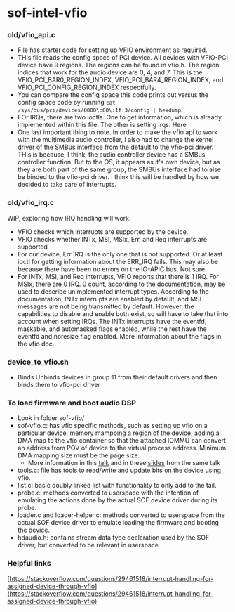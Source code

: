 # sof-intel-vfio

### old/vfio_api.c
* File has starter code for setting up VFIO environment as required.
* THis file reads the config space of PCI device. All devices with VFIO-PCI device have 9 regions. The regions can be found in vfio.h. The region indices that work for the audio device are 0, 4, and 7. This is the VFIO_PCI_BAR0_REGION_INDEX, VFIO_PCI_BAR4_REGION_INDEX, and VFIO_PCI_CONFIG_REGION_INDEX respectfully. 
* You can compare the config space this code prints out versus the config space code by running `cat /sys/bus/pci/devices/0000\:00\:1f.3/config | hexdump`. 
* FOr IRQs, there are two ioctls. One to get information, which is already implemented within this file. The other is setting irqs. Here 
* One last important thing to note. In order to make the vfio api to work with the multimedia audio controller, I also had to change the kernel driver of the SMBus interface from the default to the vfio-pci driver. THis is because, I think, the audio controller device has a SMBus controller function. But to the OS, it appears as it's own device, but as they are both part of the same group, the SMBUs interface had to alse be binded to the vfio-pci driver. I think this will be handled by how we decided to take care of interrupts. 

### old/vfio_irq.c
WIP, exploring how IRQ handling will work.
* VFIO checks which interrupts are supported by the device.
* VFIO checks whether INTx, MSI, MSIx, Err, and Req interrupts are supported
* For our device, Err IRQ is the only one that is not supported. Or at least ioctl for getting information about the ERR_IRQ fails. This may also be because there have been no errors on the IO-APIC bus. Not sure.
* For INTx, MSI, and Req interrupts, VFIO reports that there is 1 IRQ. For MSIx, there are 0 IRQ. 0 count, according to the documentation, may be used to describe unimplemented interrupt types. According to the documentation, INTx interrupts are enabled by default, and MSI messages are not being transmitted by default. However, the capabilities to disable and enable both exist, so will have to take that into account when setting IRQs. The INTx interrupts have the eventfd, maskable, and automasked flags enabled, while the rest have the eventfd and noresize flag enabled. More information about the flags in the vfio doc. 

### device_to_vfio.sh
* Binds Unbinds devices in group 11 from their default drivers and then binds them to vfio-pci driver


### To load firmware and boot audio DSP
* Look in folder sof-vfio/
* sof-vfio.c: has vfio specific methods, such as setting up vfio on a particular device, memory mampping a region of the device, adding a DMA map to the vfio container so that the attached IOMMU can convert an address from POV of device to the virtual process address. Minimum DMA mapping size must be the page size. 
  * More information in this [talk](https://www.youtube.com/watch?v=WFkdTFTOTpA) and in these [slides](helpful/01x04-Alex_Williamson-An_Introduction_to_PCI_Device_Assignment_with_VFIO.pdf) from the same talk
* tools.c: file has tools to read/write and update bits on the device using vfio.
* list.c: basic doubly linked list with functionality to only add to the tail.
* probe.c: methods converted to userspace with the intention of emulating the actions done by the actual SOF device driver during its probe.
* loader.c and loader-helper.c: methods converted to userspace from the actual SOF device driver to emulate loading the firmware and booting the device.
* hdaudio.h: contains stream data type declaration used by the SOF driver, but converted to be relevant in userspace 


### Helpful links
[https://stackoverflow.com/questions/29461518/interrupt-handling-for-assigned-device-through-vfio](https://stackoverflow.com/questions/29461518/interrupt-handling-for-assigned-device-through-vfio)
